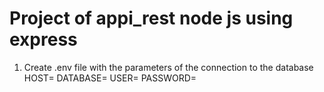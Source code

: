 # Project of appi_rest node js using express
1. Create .env file with the parameters of the connection to the database
HOST=
DATABASE=
USER=
PASSWORD=
